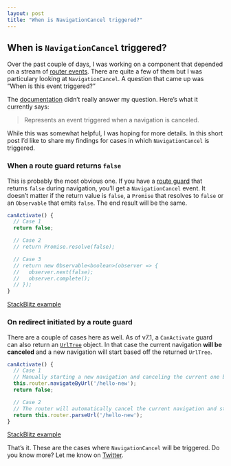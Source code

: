```yaml
---
layout: post
title: "When is NavigationCancel triggered?"
---
```


## When is `NavigationCancel` triggered?

Over the past couple of days, I was working on a component that depended on a stream of [router events](https://angular.io/api/router/RouterEvent). There are quite a few of them but I was particulary looking at `NavigationCancel`. A question that came up was “When is this event triggered?”

The [documentation](https://angular.io/api/router/NavigationCancel) didn’t really answer my question. Here’s what it currently says:

> Represents an event triggered when a navigation is canceled.

While this was somewhat helpful, I was hoping for more details. In this short post I’d like to share my findings for cases in which `NavigationCancel` is triggered.

### When a route guard returns `false`

This is probably the most obvious one. If you have a [route guard](https://angular.io/guide/router#milestone-5-route-guards) that returns `false` during navigation, you’ll get a `NavigationCancel` event. It doesn’t matter if the return value is `false`, a `Promise` that resolves to `false` or an `Observable` that emits `false`. The end result will be the same.

```ts
canActivate() {
  // Case 1
  return false;

  // Case 2
  // return Promise.resolve(false);

  // Case 3
  // return new Observable<boolean>(observer => {
  //   observer.next(false);
  //   observer.complete();
  // });
}
```

[StackBlitz example](https://stackblitz.com/edit/angular-zysw4m)

### On redirect initiated by a route guard

There are a couple of cases here as well. As of v7.1, a `CanActivate` guard can also return an [`UrlTree`](https://angular.io/api/router/UrlTree) object. In that case the current navigation **will be canceled** and a new navigation will start based off the returned `UrlTree`.

```ts
canActivate() {
  // Case 1
  // Manually starting a new navigation and canceling the current one by returning `false`
  this.router.navigateByUrl('/hello-new');
  return false;

  // Case 2
  // The router will automatically cancel the current navigation and start a new one 
  return this.router.parseUrl('/hello-new');
}
```

[StackBlitz example](https://stackblitz.com/edit/angular-7a4pty)

That’s it. These are the cases where `NavigationCancel` will be triggered. Do you know more? Let me know on [Twitter](https://twitter.com/dzhavatushev).
